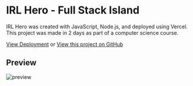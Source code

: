 # IRL Hero - Full Stack Island

IRL Hero was created with JavaScript, Node.js, and deployed using Vercel. This project was made in 2 days as part of a computer science course.</br>

[View Deployment](https://irl-hero.vercel.app/) or [View this project on GitHub](https://github.com/nateykliu/irl-hero)

## Preview

![preview](/public/preview.PNG)

